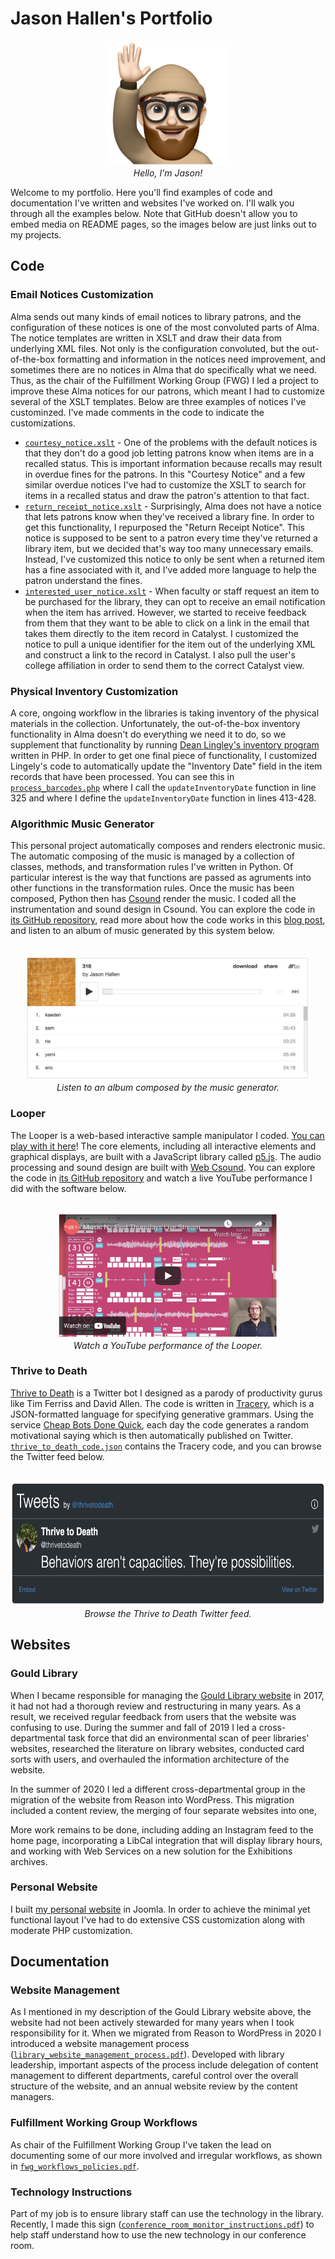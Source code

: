 # Jason Hallen's Portfolio
<p align="center"><img src="https://github.com/jasonhallen/portfolio/blob/main/images/portrait.png" title="Hello, I'm Jason!" alt="Jason Hallen portrait" height="200" style="text-align:center;">
<br>
<em>Hello, I'm Jason!</em></p>
<p>Welcome to my portfolio.  Here you'll find examples of code and documentation I've written and websites I've worked on. I'll walk you through all the examples below. Note that GitHub doesn't allow you to embed media on README pages, so the images below are just links out to my projects.</p>

## Code

### Email Notices Customization
Alma sends out many kinds of email notices to library patrons, and the configuration of these notices is one of the most convoluted parts of Alma. The notice templates are written in XSLT and draw their data from underlying XML files. Not only is the configuration convoluted, but the out-of-the-box formatting and information in the notices need improvement, and sometimes there are no notices in Alma that do specifically what we need.  Thus, as the chair of the Fulfillment Working Group (FWG) I led a project to improve these Alma notices for our patrons, which meant I had to customize several of the XSLT templates.  Below are three examples of notices I've custominzed.  I've made comments in the code to indicate the customizations.

* [`courtesy_notice.xslt`](https://github.com/jasonhallen/portfolio/blob/main/code/notices/courtesy_notice.xslt) - One of the problems with the default notices is that they don't do a good job letting patrons know when items are in a recalled status.  This is important information because recalls may result in overdue fines for the patrons.  In this "Courtesy Notice" and a few similar overdue notices I've had to customize the XSLT to search for items in a recalled status and draw the patron's attention to that fact. 
* [`return_receipt_notice.xslt`](https://github.com/jasonhallen/portfolio/blob/main/code/notices/return_receipt_notice.xslt) - Surprisingly, Alma does not have a notice that lets patrons know when they've received a library fine.  In order to get this functionality, I repurposed the "Return Receipt Notice".  This notice is supposed to be sent to a patron every time they've returned a library item, but we decided that's way too many unnecessary emails.  Instead, I've customized this notice to only be sent when a returned item has a fine associated with it, and I've added more language to help the patron understand the fines.
* [`interested_user_notice.xslt`](https://github.com/jasonhallen/portfolio/blob/main/code/notices/interested_user_notice.xslt) - When faculty or staff request an item to be purchased for the library, they can opt to receive an email notification when the item has arrived.  However, we started to receive feedback from them that they want to be able to click on a link in the email that takes them directly to the item record in Catalyst. I customized the notice to pull a unique identifier for the item out of the underlying XML and construct a link to the record in Catalyst. I also pull the user's college affiliation in order to send them to the correct Catalyst view.

### Physical Inventory Customization
A core, ongoing workflow in the libraries is taking inventory of the physical materials in the collection. Unfortunately, the out-of-the-box inventory functionality in Alma doesn't do everything we need it to do, so we supplement that functionality by running [Dean Lingley's inventory program](https://github.com/dlingley/alma_inventory) written in PHP. In order to get one final piece of functionality, I customized Lingely's code to automatically update the "Inventory Date" field in the item records that have been processed. You can see this in [`process_barcodes.php`](https://github.com/jasonhallen/portfolio/blob/main/code/inventory/process_barcodes.php) where I call the `updateInventoryDate` function in line 325 and where I define the `updateInventoryDate` function in lines 413-428.

### Algorithmic Music Generator
This personal project automatically composes and renders electronic music.  The automatic composing of the music is managed by a collection of classes, methods, and transformation rules I've written in Python.  Of particular interest is the way that functions are passed as agruments into other functions in the transformation rules.  Once the music has been composed, Python then has [Csound](https://csound.com/) render the music.  I coded all the instrumentation and sound design in Csound. You can explore the code in [its GitHub repository](https://github.com/jasonhallen/music_framework), read more about how the code works in this [blog post](https://jasonhallen.com/blog/project-music-generator), and listen to an album of music generated by this system below.
<br>
<br>
<p align="center"><a href="https://jasonhallen.bandcamp.com/album/318" target="_blank"><img src="https://github.com/jasonhallen/portfolio/blob/main/images/music_generator_album.png" title="Listen to an album composed by the music generator." alt="Album composed by the music generator" height="200"></a>
<br>
<em>Listen to an album composed by the music generator.</em></p>

### Looper
The Looper is a web-based interactive sample manipulator I coded. [You can play with it here](https://jasonhallen.com/web/looper/)!  The core elements, including all interactive elements and graphical displays, are built with a JavaScript library called [p5.js](https://p5js.org/).  The audio processing and sound design are built with [Web Csound](https://csound.com/docs/web/).  You can explore the code in [its GitHub repository](https://github.com/jasonhallen/looper) and watch a live YouTube performance I did with the software below.
<br>
<br>
<p align="center"><a href="https://www.youtube.com/watch?v=5-UH1UPIE58" target="_blank"><img src="https://github.com/jasonhallen/portfolio/blob/main/images/looper_performance.png" title="Watch a YouTube performance of the Looper." alt="Looper performance on YouTube" height="200"></a>
<br>
<em>Watch a YouTube performance of the Looper.</em></p>

### Thrive to Death
[Thrive to Death](https://twitter.com/thrivetodeath) is a Twitter bot I designed as a parody of productivity gurus like Tim Ferriss and David Allen.  The code is written in [Tracery](https://tracery.io/), which is a JSON-formatted language for specifying generative grammars.  Using the service [Cheap Bots Done Quick](https://cheapbotsdonequick.com/), each day the code generates a random motivational saying which is then automatically published on Twitter.  [`thrive_to_death_code.json`](https://github.com/jasonhallen/portfolio/blob/main/code/thrive_to_death/thrive_to_death_code.json) contains the Tracery code, and you can browse the Twitter feed below.
<br>
<br>
<p align="center"><a href="https://twitter.com/thrivetodeath" target="_blank"><img src="https://github.com/jasonhallen/portfolio/blob/main/images/thrive_to_death_feed.png" title="Browse the Thrive to Death Twitter feed." alt="Thrive to Death on Twitter" height="200"></a>
<br>
<em>Browse the Thrive to Death Twitter feed.</em></p>

## Websites

### Gould Library
When I became responsible for managing the [Gould Library website](LINK) in 2017, it had not had a thorough review and restructuring in many years.  As a result, we received regular feedback from users that the website was confusing to use.  During the summer and fall of 2019 I led a cross-departmental task force that did an environmental scan of peer libraries' websites, researched the literature on library websites, conducted card sorts with users, and overhauled the information architecture of the website.

In the summer of 2020 I led a different cross-departmental group in the migration of the website from Reason into WordPress.  This migration included a content review, the merging of four separate websites into one, 

More work remains to be done, including adding an Instagram feed to the home page, incorporating a LibCal integration that will display library hours, and working with Web Services on a new solution for the Exhibitions archives.

### Personal Website
I built [my personal website](https://www.jasonhallen.com) in Joomla.  In order to achieve the minimal yet functional layout I've had to do extensive CSS customization along with moderate PHP customization.

## Documentation

### Website Management
As I mentioned in my description of the Gould Library website above, the website had not been actively stewarded for many years when I took responsibility for it.  When we migrated from Reason to WordPress in 2020 I introduced a website management process ([`library_website_management_process.pdf`](https://github.com/jasonhallen/portfolio/blob/main/documentation/library_website_management_process.pdf)).  Developed with library leadership, important aspects of the process include delegation of content management to different departments, careful control over the overall structure of the website, and an annual website review by the content managers.

### Fulfillment Working Group Workflows
As chair of the Fulfillment Working Group I've taken the lead on documenting some of our more involved and irregular workflows, as shown in [`fwg_workflows_policies.pdf`](https://github.com/jasonhallen/portfolio/blob/main/documentation/fwg_workflows_policies.pdf).

### Technology Instructions
Part of my job is to ensure library staff can use the technology in the library.  Recently, I made this sign ([`conference_room_monitor_instructions.pdf`](https://github.com/jasonhallen/portfolio/blob/main/documentation/conference_room_monitor_instructions.pdf)) to help staff understand how to use the new technology in our conference room.